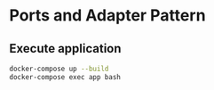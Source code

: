 # Ports and Adapter Pattern  

## Execute application  

```bash
docker-compose up --build
docker-compose exec app bash
```
